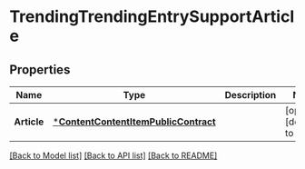 # TrendingTrendingEntrySupportArticle

## Properties
Name | Type | Description | Notes
------------ | ------------- | ------------- | -------------
**Article** | [***ContentContentItemPublicContract**](Content.ContentItemPublicContract.md) |  | [optional] [default to null]

[[Back to Model list]](../README.md#documentation-for-models) [[Back to API list]](../README.md#documentation-for-api-endpoints) [[Back to README]](../README.md)



